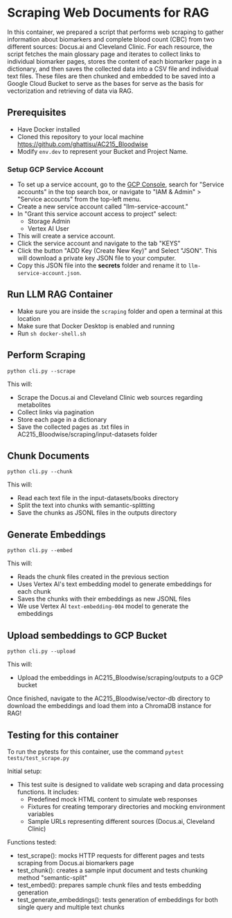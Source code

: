 # Scraping Web Documents for RAG

In this container, we prepared a script that performs web scraping to gather information about biomarkers and complete blood count (CBC) from two different sources: Docus.ai and Cleveland Clinic. For each resource, the script fetches the main glossary page and iterates to collect links to individual biomarker pages, stores the content of each biomarker page in a dictionary, and then saves the collected data into a CSV file and individual text files. These files are then chunked and embedded to be saved into a Google Cloud Bucket to serve as the bases for  serve as the basis for vectorization and retrieving of data via RAG.

## Prerequisites
* Have Docker installed
* Cloned this repository to your local machine https://github.com/ghattisu/AC215_Bloodwise
* Modify `env.dev` to represent your Bucket and Project Name.

### Setup GCP Service Account
- To set up a service account, go to the [GCP Console](https://console.cloud.google.com/home/dashboard), search for "Service accounts" in the top search box, or navigate to "IAM & Admin" > "Service accounts" from the top-left menu. 
- Create a new service account called "llm-service-account." 
- In "Grant this service account access to project" select:
    - Storage Admin
    - Vertex AI User
- This will create a service account.
- Click the service account and navigate to the tab "KEYS"
- Click the button "ADD Key (Create New Key)" and Select "JSON". This will download a private key JSON file to your computer. 
- Copy this JSON file into the **secrets** folder and rename it to `llm-service-account.json`.


## Run LLM RAG Container
- Make sure you are inside the `scraping` folder and open a terminal at this location
- Make sure that Docker Desktop is enabled and running
- Run `sh docker-shell.sh`

## Perform Scraping
`python cli.py --scrape`

This will:
* Scrape the Docus.ai and Cleveland Clinic web sources regarding metabolites
* Collect links via pagination
* Store each page in a dictionary
* Save the collected pages as .txt files in AC215_Bloodwise/scraping/input-datasets folder

## Chunk Documents
`python cli.py --chunk`

This will:
* Read each text file in the input-datasets/books directory
* Split the text into chunks with semantic-splitting
* Save the chunks as JSONL files in the outputs directory

## Generate Embeddings
`python cli.py --embed`

This will:
* Reads the chunk files created in the previous section
* Uses Vertex AI's text embedding model to generate embeddings for each chunk
* Saves the chunks with their embeddings as new JSONL files
* We use Vertex AI `text-embedding-004` model to generate the embeddings

## Upload sembeddings to GCP Bucket
`python cli.py --upload`

This will:
* Upload the embeddings in AC215_Bloodwise/scraping/outputs to a GCP bucket

Once finished, navigate to the AC215_Bloodwise/vector-db directory to download the embeddings and load them into a ChromaDB instance for RAG!

## Testing for this container
To run the pytests for this container, use the command `pytest tests/test_scrape.py` 

Initial setup:
- This test suite is designed to validate web scraping and data processing functions. It includes:
  - Predefined mock HTML content to simulate web responses
  - Fixtures for creating temporary directories and mocking environment variables
  - Sample URLs representing different sources (Docus.ai, Cleveland Clinic)

Functions tested:
- test_scrape(): mocks HTTP requests for different pages and tests scraping from Docus.ai biomarkers page
- test_chunk(): creates a sample input document and tests chunking method "semantic-split"
- test_embed(): prepares sample chunk files and tests embedding generation
- test_generate_embeddings(): tests generation of embeddings for both single query and multiple text chunks

